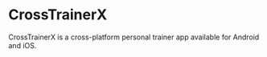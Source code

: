 # CrossTrainerX

CrossTrainerX is a cross-platform personal trainer app available for Android and iOS. 
